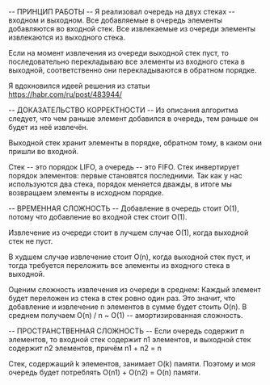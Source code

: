 -- ПРИНЦИП РАБОТЫ --
Я реализовал очередь на двух стеках -- входном и выходном.
Все добавляемые в очередь элементы добавляются во входной стек.
Все извлекаемые из очереди элементы извлекаются из выходного стека.

Если на момент извлечения из очереди выходной стек пуст,
то последовательно перекладываю все элементы из входного стека в выходной,
соответственно они перекладываются в обратном порядке.

Я вдохновился идеей решения из статьи https://habr.com/ru/post/483944/

-- ДОКАЗАТЕЛЬСТВО КОРРЕКТНОСТИ --
Из описания алгоритма следует, что чем раньше элемент добавился в очередь,
тем раньше он будет из неё извлечён.

Выходной стек хранит элементы в порядке, обратном тому,
в каком они пришли во входной.

Стек -- это порядок LIFO, а очередь -- это FIFO.
Стек инвертирует порядок элементов: первые становятся последними.
Так как у нас используются два стека, порядок меняется дважды,
в итоге мы возвращаем элементы в исходном порядке.

-- ВРЕМЕННАЯ СЛОЖНОСТЬ --
Добавление в очередь стоит O(1), потому что добавление во входной стек стоит O(1).

Извлечение из очереди стоит в лучшем случае O(1), когда выходной стек не пуст.

В худшем случае извлечение стоит O(n), когда выходной стек пуст,
и тогда требуется переложить все элементы из входного стека в выходной.

Оценим сложность извлечения из очереди в среднем:
Каждый элемент будет переложен из стека в стек ровно один раз.
Это значит, что добавление и извлечение n элементов в сумме будет стоить O(n).
В среднем получаем O(n) / n ~ O(1) -- амортизированная сложность.

-- ПРОСТРАНСТВЕННАЯ СЛОЖНОСТЬ --
Если очередь содержит n элементов, то входной стек содержит n1 элементов,
и выходной стек содержит n2 элементов, причём n1 + n2 = n

Стек, содержащий k элементов, занимает O(k) памяти.
Поэтому и моя очередь будет потреблять O(n1) + O(n2) = O(n) памяти.
